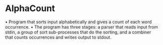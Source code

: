 AlphaCount
==========
•	Program that sorts input alphabetically and gives a count of each word occurrence. 
•	The program has three stages: a parser that reads input from stdin, a group of sort sub-processes that do the sorting, and a combiner that counts occurrences and writes output to stdout. 
